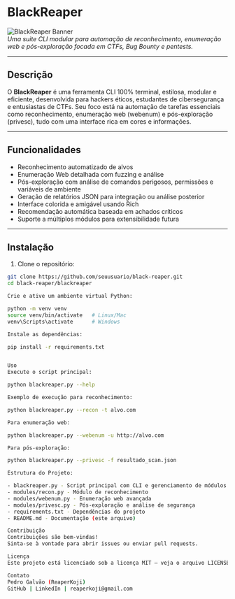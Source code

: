# BlackReaper

![BlackReaper Banner](https://user-images.githubusercontent.com/ReaperKoji/blackreaper-banner.png)  
*Uma suite CLI modular para automação de reconhecimento, enumeração web e pós-exploração focada em CTFs, Bug Bounty e pentests.*

---

## Descrição

O **BlackReaper** é uma ferramenta CLI 100% terminal, estilosa, modular e eficiente, desenvolvida para hackers éticos, estudantes de cibersegurança e entusiastas de CTFs. Seu foco está na automação de tarefas essenciais como reconhecimento, enumeração web (webenum) e pós-exploração (privesc), tudo com uma interface rica em cores e informações.

---

## Funcionalidades

- Reconhecimento automatizado de alvos
- Enumeração Web detalhada com fuzzing e análise
- Pós-exploração com análise de comandos perigosos, permissões e variáveis de ambiente
- Geração de relatórios JSON para integração ou análise posterior
- Interface colorida e amigável usando Rich
- Recomendação automática baseada em achados críticos
- Suporte a múltiplos módulos para extensibilidade futura

---

## Instalação

1. Clone o repositório:

```bash
git clone https://github.com/seuusuario/black-reaper.git
cd black-reaper/blackreaper

Crie e ative um ambiente virtual Python:

python -m venv venv
source venv/bin/activate   # Linux/Mac
venv\Scripts\activate      # Windows

Instale as dependências:

pip install -r requirements.txt


Uso
Execute o script principal:

python blackreaper.py --help

Exemplo de execução para reconhecimento:

python blackreaper.py --recon -t alvo.com

Para enumeração web:

python blackreaper.py --webenum -u http://alvo.com

Para pós-exploração:

python blackreaper.py --privesc -f resultado_scan.json

Estrutura do Projeto:

- blackreaper.py - Script principal com CLI e gerenciamento de módulos
- modules/recon.py - Módulo de reconhecimento
- modules/webenum.py - Enumeração web avançada
- modules/privesc.py - Pós-exploração e análise de segurança
- requirements.txt - Dependências do projeto
- README.md - Documentação (este arquivo)

Contribuição
Contribuições são bem-vindas!
Sinta-se à vontade para abrir issues ou enviar pull requests.

Licença  
Este projeto está licenciado sob a licença MIT — veja o arquivo LICENSE para detalhes.

Contato
Pedro Galvão (ReaperKoji)
GitHub | LinkedIn | reaperkoji@gmail.com